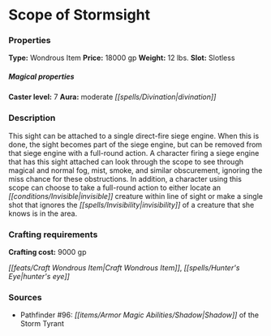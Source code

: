 ﻿---
Title: "Scope of Stormsight"
Type: "Wondrous Item"
Price: "18000 gp"
Weight: "12 lbs."
Slot: "Slotless"
Caster level: "7"
Aura: "moderate divination"
Description: |
  "This sight can be attached to a single direct-fire siege engine. When this is done, the sight becomes part of the siege engine, but can be removed from that siege engine with a full-round action. A character firing a siege engine that has this sight attached can look through the scope to see through magical and normal fog, mist, smoke, and similar obscurement, ignoring the miss chance for these obstructions. In addition, a character using this scope can choose to take a full-round action to either locate an invisible creature within line of sight or make a single shot that ignores the invisibility of a creature that she knows is in the area."
Crafting cost: "9000 gp"
Sources: "['Pathfinder #96: Shadow of the Storm Tyrant']"
---

# Scope of Stormsight

### Properties

**Type:** Wondrous Item **Price:** 18000 gp **Weight:** 12 lbs. **Slot:** Slotless

##### Magical properties

**Caster level:** 7 **Aura:** moderate _[[spells/Divination|divination]]_

### Description

This sight can be attached to a single direct-fire siege engine. When this is done, the sight becomes part of the siege engine, but can be removed from that siege engine with a full-round action. A character firing a siege engine that has this sight attached can look through the scope to see through magical and normal fog, mist, smoke, and similar obscurement, ignoring the miss chance for these obstructions. In addition, a character using this scope can choose to take a full-round action to either locate an _[[conditions/Invisible|invisible]]_ creature within line of sight or make a single shot that ignores the _[[spells/Invisibility|invisibility]]_ of a creature that she knows is in the area.

### Crafting requirements

**Crafting cost:** 9000 gp

_[[feats/Craft Wondrous Item|Craft Wondrous Item]]_, _[[spells/Hunter's Eye|hunter's eye]]_

### Sources

* Pathfinder #96: _[[items/Armor Magic Abilities/Shadow|Shadow]]_ of the Storm Tyrant